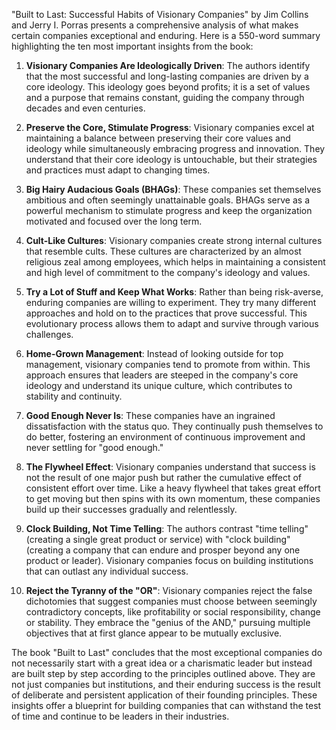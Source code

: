 "Built to Last: Successful Habits of Visionary Companies" by Jim Collins and Jerry I. Porras presents a comprehensive analysis of what makes certain companies exceptional and enduring. Here is a 550-word summary highlighting the ten most important insights from the book:

1. **Visionary Companies Are Ideologically Driven**: The authors identify that the most successful and long-lasting companies are driven by a core ideology. This ideology goes beyond profits; it is a set of values and a purpose that remains constant, guiding the company through decades and even centuries.

2. **Preserve the Core, Stimulate Progress**: Visionary companies excel at maintaining a balance between preserving their core values and ideology while simultaneously embracing progress and innovation. They understand that their core ideology is untouchable, but their strategies and practices must adapt to changing times.

3. **Big Hairy Audacious Goals (BHAGs)**: These companies set themselves ambitious and often seemingly unattainable goals. BHAGs serve as a powerful mechanism to stimulate progress and keep the organization motivated and focused over the long term.

4. **Cult-Like Cultures**: Visionary companies create strong internal cultures that resemble cults. These cultures are characterized by an almost religious zeal among employees, which helps in maintaining a consistent and high level of commitment to the company's ideology and values.

5. **Try a Lot of Stuff and Keep What Works**: Rather than being risk-averse, enduring companies are willing to experiment. They try many different approaches and hold on to the practices that prove successful. This evolutionary process allows them to adapt and survive through various challenges.

6. **Home-Grown Management**: Instead of looking outside for top management, visionary companies tend to promote from within. This approach ensures that leaders are steeped in the company's core ideology and understand its unique culture, which contributes to stability and continuity.

7. **Good Enough Never Is**: These companies have an ingrained dissatisfaction with the status quo. They continually push themselves to do better, fostering an environment of continuous improvement and never settling for "good enough."

8. **The Flywheel Effect**: Visionary companies understand that success is not the result of one major push but rather the cumulative effect of consistent effort over time. Like a heavy flywheel that takes great effort to get moving but then spins with its own momentum, these companies build up their successes gradually and relentlessly.

9. **Clock Building, Not Time Telling**: The authors contrast "time telling" (creating a single great product or service) with "clock building" (creating a company that can endure and prosper beyond any one product or leader). Visionary companies focus on building institutions that can outlast any individual success.

10. **Reject the Tyranny of the "OR"**: Visionary companies reject the false dichotomies that suggest companies must choose between seemingly contradictory concepts, like profitability or social responsibility, change or stability. They embrace the "genius of the AND," pursuing multiple objectives that at first glance appear to be mutually exclusive.

The book "Built to Last" concludes that the most exceptional companies do not necessarily start with a great idea or a charismatic leader but instead are built step by step according to the principles outlined above. They are not just companies but institutions, and their enduring success is the result of deliberate and persistent application of their founding principles. These insights offer a blueprint for building companies that can withstand the test of time and continue to be leaders in their industries.